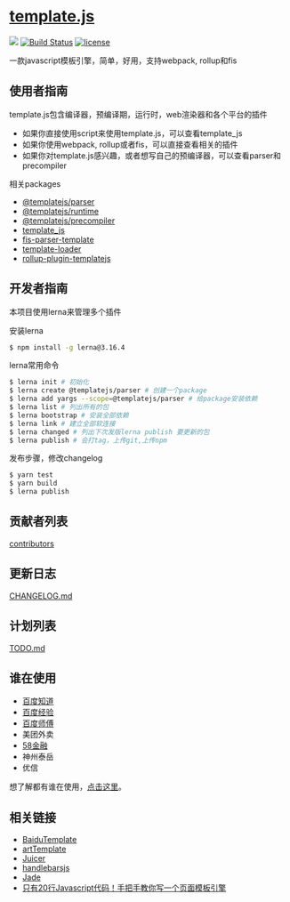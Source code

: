 # [template.js](https://github.com/yanhaijing/template.js)
[![](https://img.shields.io/badge/Powered%20by-jslib%20base-brightgreen.svg)](https://github.com/yanhaijing/jslib-base)
[![Build Status](https://travis-ci.org/yanhaijing/template.js.svg?branch=master)](https://travis-ci.org/yanhaijing/template.js)
[![license](https://img.shields.io/badge/license-MIT-blue.svg)](https://github.com/yanhaijing/template.js/blob/master/LICENSE)

一款javascript模板引擎，简单，好用，支持webpack, rollup和fis

## 使用者指南
template.js包含编译器，预编译期，运行时，web渲染器和各个平台的插件

- 如果你直接使用script来使用template.js，可以查看template_js
- 如果你使用webpack, rollup或者fis，可以直接查看相关的插件
- 如果你对template.js感兴趣，或者想写自己的预编译器，可以查看parser和precompiler

相关packages

- [@templatejs/parser](https://github.com/yanhaijing/template.js/blob/master/packages/parser)
- [@templatejs/runtime](https://github.com/yanhaijing/template.js/blob/master/packages/runtime)
- [@templatejs/precompiler](https://github.com/yanhaijing/template.js/blob/master/packages/precompiler)
- [template_js](https://github.com/yanhaijing/template.js/blob/master/packages/template)
- [fis-parser-template](https://github.com/yanhaijing/template.js/blob/master/packages/fis-parser-template)
- [template-loader](https://github.com/yanhaijing/template.js/blob/master/packages/template-loader)
- [rollup-plugin-templatejs](https://github.com/yanhaijing/template.js/blob/master/packages/rollup-plugin-templatejs)

## 开发者指南
本项目使用lerna来管理多个插件

安装lerna

```bash
$ npm install -g lerna@3.16.4
```

lerna常用命令

```bash
$ lerna init # 初始化
$ lerna create @templatejs/parser # 创建一个package
$ lerna add yargs --scope=@templatejs/parser # 给package安装依赖
$ lerna list # 列出所有的包
$ lerna bootstrap # 安装全部依赖
$ lerna link # 建立全部软连接
$ lerna changed # 列出下次发版lerna publish 要更新的包
$ lerna publish # 会打tag，上传git,上传npm
```

发布步骤，修改changelog

```bash
$ yarn test
$ yarn build
$ lerna publish
```

## 贡献者列表

[contributors](https://github.com/yanhaijing/template.js/graphs/contributors)

## 更新日志
[CHANGELOG.md](https://github.com/yanhaijing/template.js/blob/master/TODO.md/CHANGELOG.md)

## 计划列表
[TODO.md](https://github.com/yanhaijing/template.js/blob/master/TODO.md)

## 谁在使用
- [百度知道](http://zhidao.baidu.com/)
- [百度经验](http://jingyan.baidu.com/)
- [百度师傅](http://shifu.baidu.com/)
- 美团外卖
- [58金融](https://npm.taobao.org/package/jr58)
- 神州泰岳
- 优信

想了解都有谁在使用，[点击这里](https://github.com/yanhaijing/template.js/issues/6)。

## 相关链接

- [BaiduTemplate](http://tangram.baidu.com/BaiduTemplate/)
- [artTemplate](https://github.com/aui/artTemplate/)
- [Juicer](https://github.com/PaulGuo/Juicer)
- [handlebarsjs](http://handlebarsjs.com/)
- [Jade](http://jade-lang.com/)
- [只有20行Javascript代码！手把手教你写一个页面模板引擎](https://juejin.im/entry/56258da860b294bcf7955883)